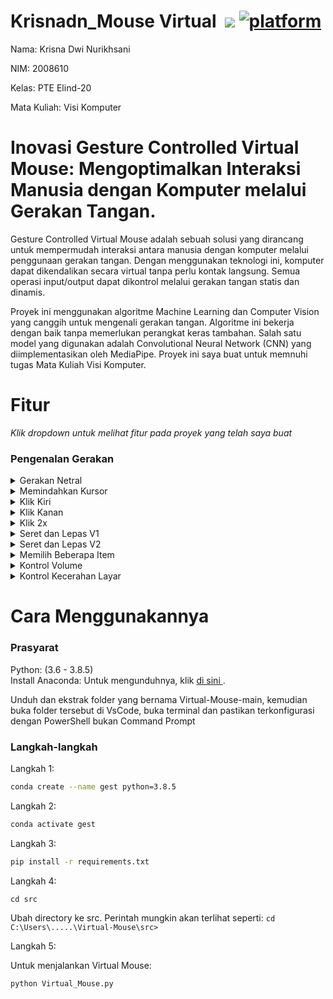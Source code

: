 # Krisnadn_Mouse Virtual &nbsp;[![](https://img.shields.io/badge/python-3.8.5-blue.svg)](https://www.python.org/downloads/) [![platform](https://img.shields.io/badge/platform-windows-green.svg)](https://github.com/krisnadn11/Gesture-Controlled-Virtual-Mouse) 

Nama: Krisna Dwi Nurikhsani

NIM: 2008610

Kelas: PTE Elind-20

Mata Kuliah: Visi Komputer

# Inovasi Gesture Controlled Virtual Mouse: Mengoptimalkan Interaksi Manusia dengan Komputer melalui Gerakan Tangan. 
Gesture Controlled Virtual Mouse adalah sebuah solusi yang dirancang untuk mempermudah interaksi antara manusia dengan komputer melalui penggunaan gerakan tangan. Dengan menggunakan teknologi ini, komputer dapat dikendalikan secara virtual tanpa perlu kontak langsung. Semua operasi input/output dapat dikontrol melalui gerakan tangan statis dan dinamis.

Proyek ini menggunakan algoritme Machine Learning dan Computer Vision yang canggih untuk mengenali gerakan tangan. Algoritme ini bekerja dengan baik tanpa memerlukan perangkat keras tambahan. Salah satu model yang digunakan adalah Convolutional Neural Network (CNN) yang diimplementasikan oleh MediaPipe. Proyek ini saya buat untuk memnuhi tugas Mata Kuliah Visi Komputer.

# Fitur
_Klik dropdown untuk melihat fitur pada proyek yang telah saya buat_ <br>

### Pengenalan Gerakan
<details>
<summary>Gerakan Netral</summary>
  <img src="https://github.com/krisnadn11/Gesture-Controlled-Virtual-Mouse/blob/main/Demo%20Proyek%20Visi%20Komputer/Gerakan%20Netral.gif" alt="Gerakan Netral" width="771" height="400"><br>
  <figcaption>Gerakan Netral, digunakan untuk menahan atau menghentikan eksekusi gerakan saat ini.</figcaption>
</details>
 
<details>
<summary>Memindahkan Kursor</summary>
  <img src="https://github.com/krisnadn11/Gesture-Controlled-Virtual-Mouse/blob/main/Demo%20Proyek%20Visi%20Komputer/Memindahkan%20Kursor.gif" alt="Memindahkan Kursor" width="771" height="400"><br>
  <figcaption>Kursor ditetapkan ke titik tengah telunjuk dan ujung jari tengah. Gerakan ini memindahkan kursor ke lokasi yang diinginkan. Kecepatan gerakan kursor kurang lebih sebanding dengan kecepatan tangan.</figcaption>
</details>

<details>
<summary>Klik Kiri</summary>
<img src="https://github.com/krisnadn11/Gesture-Controlled-Virtual-Mouse/blob/main/Demo%20Proyek%20Visi%20Komputer/Klik%20Kiri.gif" alt="Klik Kiri" width="771" height="400"><br>
 <figcaption>Gerakan untuk sekali klik kiri</figcaption>
</details>

<details>
<summary>Klik Kanan</summary>
<img src="https://github.com/krisnadn11/Gesture-Controlled-Virtual-Mouse/blob/main/Demo%20Proyek%20Visi%20Komputer/Klik%20Kanan.gif" alt="Klik Kanan" width="771" height="400"><br>
 <figcaption>Gerakan untuk sekali klik kanan</figcaption>
</details>

<details>
<summary>Klik 2x</summary>
<img src="https://github.com/krisnadn11/Gesture-Controlled-Virtual-Mouse/blob/main/Demo%20Proyek%20Visi%20Komputer/Klik%202x.gif" alt="Klik 2x" width="771" height="400"><br>
 <figcaption>Gerakan untuk klik kiri 2x</figcaption>
</details>

<details>
<summary>Seret dan Lepas V1</summary>
<img src="https://github.com/krisnadn11/Gesture-Controlled-Virtual-Mouse/blob/main/Demo%20Proyek%20Visi%20Komputer/Seret%20dan%20Lepas%20V1.gif" alt="Seret dan Lepas V1" width="771" height="400"><br>
 <figcaption>Gerakan fungsional untuk seret dan lepas. Dapat digunakan dalam menyeret/memindahkan file dari satu folder ke folder lainnya</figcaption>
</details>

<details>
<summary>Seret dan Lepas V2</summary>
<img src="https://github.com/krisnadn11/Gesture-Controlled-Virtual-Mouse/blob/main/Demo%20Proyek%20Visi%20Komputer/Seret%20dan%20Lepas%20V2.gif" alt="Seret dan Lepas V2" width="771" height="400"><br>
 <figcaption>Tidak jauh beda seperti gerakan sebelumnya, namun gerakan ini lebih mudah saat dipraktikan.</figcaption>
</details>

<details>
<summary>Memilih Beberapa Item</summary>
<img src="https://github.com/krisnadn11/Gesture-Controlled-Virtual-Mouse/blob/main/Demo%20Proyek%20Visi%20Komputer/Memilih%20Beberapa%20File.gif" alt="Memilih Beberapa File" width="771" height="400"><br>
 <figcaption>Gerakan untuk memilih beberapa file</figcaption>
</details>

<details>
<summary>Kontrol Volume</summary>
<img src="https://github.com/krisnadn11/Gesture-Controlled-Virtual-Mouse/blob/main/Demo%20Proyek%20Visi%20Komputer/Kontrol%20Volume.gif" alt="Kontrol Volume" width="771" height="400"><br>
 <figcaption>Gerakan Dinamis untuk kontrol Volume. Laju kenaikan/penurunan volume sebanding dengan jarak yang dipindahkan oleh gerakan mencubit dari titik awal. </figcaption>
</details>

<details>
<summary>Kontrol Kecerahan Layar</summary>
<img src="https://github.com/krisnadn11/Gesture-Controlled-Virtual-Mouse/blob/main/Demo%20Proyek%20Visi%20Komputer/Kontrol%20Kecerahan%20Layar.gif" alt="Kontrol Kecerahan Layar" width="771" height="400"><br>
 <figcaption>Gerakan Dinamis untuk kontrol Kecerahan. Laju peningkatan/penurunan kecerahan sebanding dengan jarak yang dipindahkan oleh gerakan mencubit dari titik awal. </figcaption>
</details>

# Cara Menggunakannya
### Prasyarat

Python: (3.6 - 3.8.5)<br>
Install Anaconda: Untuk mengunduhnya, klik [ di sini ](https://www.anaconda.com/products/individual).

Unduh dan ekstrak folder yang bernama Virtual-Mouse-main, kemudian buka folder tersebut di VsCode, buka terminal dan pastikan terkonfigurasi dengan PowerShell bukan Command Prompt

### Langkah-langkah

  Langkah 1:
  ```bash
  conda create --name gest python=3.8.5
  ```
  
  Langkah 2:
  ```bash
  conda activate gest
  ```
  
  Langkah 3:  
  ```bash
  pip install -r requirements.txt
  ```
  
  Langkah 4:
  ```
  cd src
  ```
  Ubah directory ke src. Perintah mungkin akan terlihat seperti: `cd C:\Users\.....\Virtual-Mouse\src>`
  
  
  Langkah 5:
  
  Untuk menjalankan Virtual Mouse:
  ```bash 
  python Virtual_Mouse.py
  ```
